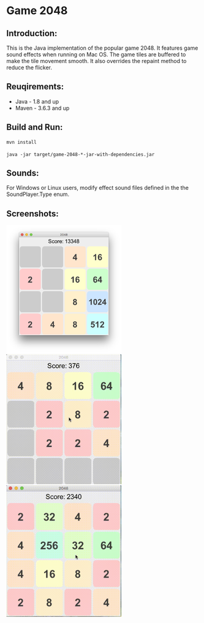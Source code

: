 Game 2048
=========
Introduction:
-------------

This is the Java implementation of the popular game 2048.
It features game sound effects when running on Mac OS. The game tiles are buffered to make the tile movement smooth.
It also overrides the repaint method to reduce the flicker.

Reuqirements:
-------------
* Java - 1.8 and up
* Maven - 3.6.3 and up

Build and Run:
--------------
```shell
mvn install

java -jar target/game-2048-*-jar-with-dependencies.jar
```

Sounds:
-------
For Windows or Linux users, modify effect sound files defined in the the SoundPlayer.Type enum.

Screenshots:
------------
<img src="./docs/images/game-1.png" width="300" alt="Game Screen Shot" title="Game Screen Shot">

<img src="./docs/images/2048-3.gif" width="300" alt="Game Recording" title="Game Play">

<img src="./docs/images/2048-4-game-over.gif" width="300" alt="Game Recording" title="Game Over">
